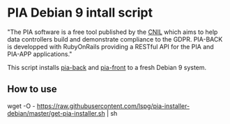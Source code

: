 # PIA Debian 9 intall script

"The PIA software is a free tool published by the [CNIL](https://www.cnil.fr/en/open-source-pia-software-helps-carry-out-data-protection-impact-assesment) which aims to help data controllers build and demonstrate compliance to the GDPR. 
PIA-BACK is developped with RubyOnRails providing a RESTful API for the PIA and PIA-APP applications."

This script installs [pia-back](https://raw.githubusercontent.com/LINCnil/pia-back) and [pia-front](https://github.com/LINCnil/pia) to a fresh Debian 9 system.

## How to use

wget -O - https://raw.githubusercontent.com/lspg/pia-installer-debian/master/get-pia-installer.sh | sh